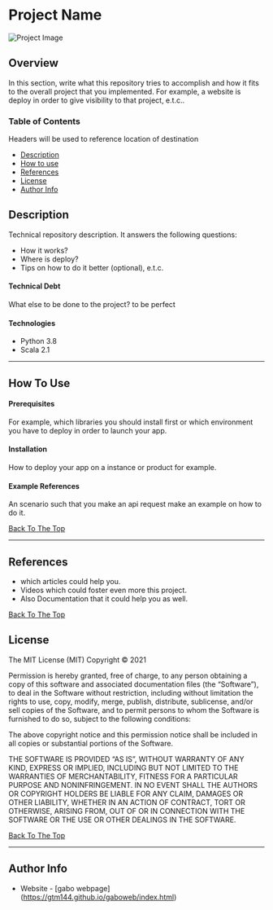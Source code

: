 # Project Name
![Project Image](project-image-url)

## Overview

In this section, write what this repository tries to accomplish and how it fits to the overall project that you implemented. For example, a website is deploy in order to give visibility to that project, e.t.c..

### Table of Contents
Headers will be used to reference location of destination

- [Description](#description)
- [How to use](#how-to-use)
- [References](#references)
- [License](#license)
- [Author Info](#Authore-info)

## Description

Technical repository description. It answers the following questions:

- How it works?
- Where is deploy?
- Tips on how to do it better (optional), e.t.c.

#### Technical Debt
What else to be done to the project? to be perfect

#### Technologies

- Python 3.8
- Scala 2.1

---

## How To Use

#### Prerequisites
For example, which libraries you should install first or which environment you have to deploy in order to launch your app.

#### Installation

How to deploy your app on a instance or product for example.

#### Example References
An scenario such that you make an api request make an example on how to do it.

[Back To The Top](#project-name)

---

## References
- which articles could help you.
- Videos which could foster even more this project.
- Also Documentation that it could help you as well.

[Back To The Top](#project-name)

## License
The MIT License (MIT)
Copyright © 2021 <copyright holders>

Permission is hereby granted, free of charge, to any person obtaining a copy of this software and associated documentation files (the “Software”), to deal in the Software without restriction, including without limitation the rights to use, copy, modify, merge, publish, distribute, sublicense, and/or sell copies of the Software, and to permit persons to whom the Software is furnished to do so, subject to the following conditions:

The above copyright notice and this permission notice shall be included in all copies or substantial portions of the Software.

THE SOFTWARE IS PROVIDED “AS IS”, WITHOUT WARRANTY OF ANY KIND, EXPRESS OR IMPLIED, INCLUDING BUT NOT LIMITED TO THE WARRANTIES OF MERCHANTABILITY, FITNESS FOR A PARTICULAR PURPOSE AND NONINFRINGEMENT. IN NO EVENT SHALL THE AUTHORS OR COPYRIGHT HOLDERS BE LIABLE FOR ANY CLAIM, DAMAGES OR OTHER LIABILITY, WHETHER IN AN ACTION OF CONTRACT, TORT OR OTHERWISE, ARISING FROM, OUT OF OR IN CONNECTION WITH THE SOFTWARE OR THE USE OR OTHER DEALINGS IN THE SOFTWARE.

[Back To The Top](#project-name)

---

## Author Info

- Website - [gabo webpage] (https://gtm144.github.io/gaboweb/index.html)
